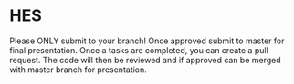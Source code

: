 # HES

Please ONLY submit to your branch! Once approved submit to master for final presentation. 
Once a tasks are completed, you can create a pull request. The code will then be reviewed and if approved can be merged with master branch for presentation. 
